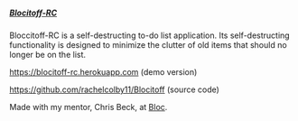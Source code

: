 ##### [Blocitoff-RC](https://blocitoff-rc.herokuapp.com/)

Bloccitoff-RC is a self-destructing to-do list application. Its self-destructing functionality is designed to minimize the clutter of old items that should no longer be on the list.

https://blocitoff-rc.herokuapp.com (demo version)

https://github.com/rachelcolby11/Blocitoff (source code)

Made with my mentor, Chris Beck, at [Bloc](http://bloc.io).
